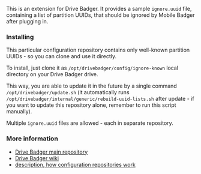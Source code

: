 This is an extension for Drive Badger. It provides a sample `ignore.uuid` file, containing a list of partition UUIDs, that should be ignored by Mobile Badger after plugging in.

### Installing

This particular configuration repository contains only well-known partition UUIDs - so you can clone and use it directly.

To install, just clone it as `/opt/drivebadger/config/ignore-known` local directory on your Drive Badger drive.

This way, you are able to update it in the future by a single command `/opt/drivebadger/update.sh` (it automatically runs
`/opt/drivebadger/internal/generic/rebuild-uuid-lists.sh` after update - if you want to update this repository alone,
remember to run this script manually).

Multiple `ignore.uuid` files are allowed - each in separate repository.


### More information

- [Drive Badger main repository](https://github.com/drivebadger/drivebadger)
- [Drive Badger wiki](https://github.com/drivebadger/drivebadger/wiki)
- [description, how configuration repositories work](https://github.com/drivebadger/drivebadger/wiki/Configuration-repositories)
